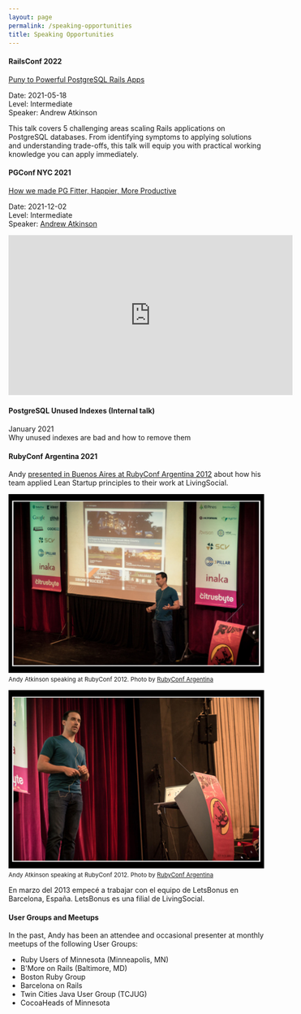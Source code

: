 ```yaml
---
layout: page
permalink: /speaking-opportunities
title: Speaking Opportunities
---
```


#### RailsConf 2022

[Puny to Powerful PostgreSQL Rails Apps](https://railsconf.org/program/sessions#session-1276)

Date: 2021-05-18<br/>
Level: Intermediate<br/>
Speaker: Andrew Atkinson

This talk covers 5 challenging areas scaling Rails applications on PostgreSQL databases. From identifying symptoms to applying solutions and understanding trade-offs, this talk will equip you with practical working knowledge you can apply immediately.

<script async class="speakerdeck-embed" data-id="b9ac5608b0be4bb0ae01201e7fca7228" data-ratio="1.77777777777778" src="//speakerdeck.com/assets/embed.js"></script>


#### PGConf NYC 2021

[How we made PG Fitter, Happier, More Productive](https://postgresql.us/events/pgconfnyc2021/sessions/session/916-how-we-made-pg-fitter-happier-more-productive/)

Date: 2021-12-02<br/>
Level: Intermediate<br/>
Speaker: [Andrew Atkinson](https://postgresql.us/events/pgconfnyc2021/sessions/speaker/310-andrew-atkinson/)

<script async class="speakerdeck-embed" data-id="030a9bf3e09e4486acb96323ffe66302" data-ratio="1.77777777777778" src="//speakerdeck.com/assets/embed.js"></script>

<iframe width="560" height="315" src="https://www.youtube.com/embed/ijYha2bBink" title="YouTube video player" frameborder="0" allow="accelerometer; autoplay; clipboard-write; encrypted-media; gyroscope; picture-in-picture" allowfullscreen></iframe>


#### PostgreSQL Unused Indexes (Internal talk)

January 2021<br/>
Why unused indexes are bad and how to remove them

<script async class="speakerdeck-embed" data-id="6644d7dd7380413ea19dce1955f41269" data-ratio="1.77777777777778" src="//speakerdeck.com/assets/embed.js"></script>

#### RubyConf Argentina 2021

Andy [presented in Buenos Aires at RubyConf Argentina 2012](/blog/2013/11/27/rubyconf-argentina-2012/) about how his team applied Lean Startup principles to their work at LivingSocial.

![Andy Atkinson speaking at RubyConf Argentina 2012](/assets/images/pages/andy-rubyconf-argentina-2012-1.jpg)
<small>Andy Atkinson speaking at RubyConf 2012. Photo by [RubyConf Argentina](https://www.flickr.com/groups/rubyconfar2012/)</small>

![Andy Atkinson speaking at RubyConf Argentina 2012](/assets/images/pages/andy-rubyconf-argentina-2012-2.jpg)
<small>Andy Atkinson speaking at RubyConf 2012. Photo by [RubyConf Argentina](https://www.flickr.com/groups/rubyconfar2012/)</small>

En marzo del 2013 empecé a trabajar con el equipo de LetsBonus en Barcelona, España. LetsBonus es una filial de LivingSocial.

<script async class="speakerdeck-embed" data-id="b951eb0086a70130f51612313d145db7" data-ratio="1.33333333333333" src="//speakerdeck.com/assets/embed.js"></script>

#### User Groups and Meetups

In the past, Andy has been an attendee and occasional presenter at monthly meetups of the following User Groups:

- Ruby Users of Minnesota (Minneapolis, MN)
- B'More on Rails (Baltimore, MD)
- Boston Ruby Group
- Barcelona on Rails
- Twin Cities Java User Group (TCJUG)
- CocoaHeads of Minnesota
